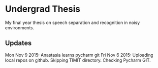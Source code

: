 # Undergrad Thesis
My final year thesis on speech separation and recognition in noisy environments.

Updates
--------
Mon Nov 9 2015: Anastasia learns pycharm git
Fri Nov 6 2015:  Uploading local repos on github. Skipping TIMIT directory. Checking Pycharm GIT.
